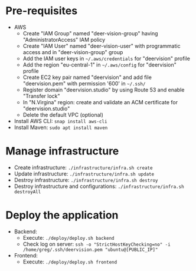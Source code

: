 # Pre-requisites
* AWS
  * Create "IAM Group" named "deer-vision-group" having "AdministratorAccess" IAM policy
  * Create "IAM User" named "deer-vision-user" with programmatic access and in "deer-vision-group" group
  * Add the IAM user keys in `~/.aws/credentials` for "deervision" profile
  * Add the region "eu-central-1" in `~/.aws/config` for "deervision" profile
  * Create EC2 key pair named "deervision" and add file "deervision.pem" with permission '600' in `~/.ssh/`
  * Register domain "deervision.studio" by using Route 53 and enable "Transfer lock"
  * In "N.Virgina" region: create and validate an ACM certificate for "deervision.studio"
  * Delete the default VPC (optional)
* Install AWS CLI: `snap install aws-cli`
* Install Maven: `sudo apt install maven`

# Manage infrastructure
* Create infrastructure: `./infrastructure/infra.sh create`
* Update infrastructure: `./infrastructure/infra.sh update`
* Destroy infrastructure: `./infrastructure/infra.sh destroy`
* Destroy infrastructure and configurations: `./infrastructure/infra.sh destroyAll`

# Deploy the application
* Backend:
  * Execute: `./deploy/deploy.sh backend`
  * Check log on server: `ssh -o "StrictHostKeyChecking=no" -i /home/greg/.ssh/deervision.pem "ubuntu@[PUBLIC_IP]"`
* Frontend:
  * Execute: `./deploy/deploy.sh frontend`
